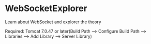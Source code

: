 # WebSocketExplorer
Learn about WebSocket and explorer the theory

Required: Tomcat 7.0.47 or later(Build Path --> Configure Build Path --> Libraries --> Add Library --> Server Library)

